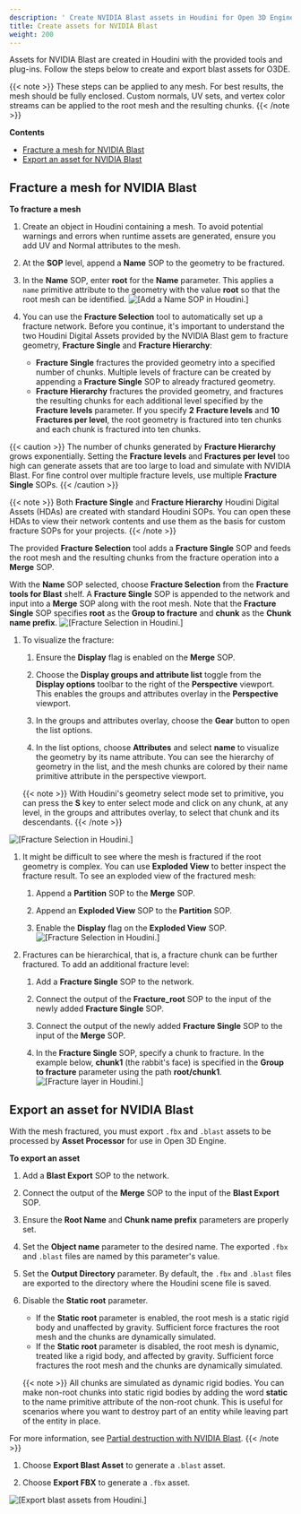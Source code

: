 ```yaml
---
description: ' Create NVIDIA Blast assets in Houdini for Open 3D Engine. '
title: Create assets for NVIDIA Blast
weight: 200
---
```


Assets for NVIDIA Blast are created in Houdini with the provided tools and plug-ins. Follow the steps below to create and export blast assets for O3DE.

{{< note >}}
These steps can be applied to any mesh. For best results, the mesh should be fully enclosed. Custom normals, UV sets, and vertex color streams can be applied to the root mesh and the resulting chunks.
{{< /note >}}

**Contents**
+ [Fracture a mesh for NVIDIA Blast](#fracture-a-mesh-for-nvidia-blast)
+ [Export an asset for NVIDIA Blast](#export-an-asset-for-nvidia-blast)

## Fracture a mesh for NVIDIA Blast 

**To fracture a mesh**

1. Create an object in Houdini containing a mesh. To avoid potential warnings and errors when runtime assets are generated, ensure you add UV and Normal attributes to the mesh.

1. At the **SOP** level, append a **Name** SOP to the geometry to be fractured.

1. In the **Name** SOP, enter **root** for the **Name** parameter. This applies a `name` primitive attribute to the geometry with the value **root** so that the root mesh can be identified.
![\[Add a Name SOP in Houdini.\]](/images/user-guide/physx/blast/ui-blast-houdini-name-node.png)

1. You can use the **Fracture Selection** tool to automatically set up a fracture network. Before you continue, it's important to understand the two Houdini Digital Assets provided by the NVIDIA Blast gem to fracture geometry, **Fracture Single** and **Fracture Hierarchy**:
   + **Fracture Single** fractures the provided geometry into a specified number of chunks. Multiple levels of fracture can be created by appending a **Fracture Single** SOP to already fractured geometry.
   + **Fracture Hierarchy** fractures the provided geometry, and fractures the resulting chunks for each additional level specified by the **Fracture levels** parameter. If you specify **2** **Fracture levels** and **10** **Fractures per level**, the root geometry is fractured into ten chunks and each chunk is fractured into ten chunks.

{{< caution >}}
The number of chunks generated by **Fracture Hierarchy** grows exponentially. Setting the **Fracture levels** and **Fractures per level** too high can generate assets that are too large to load and simulate with NVIDIA Blast. For fine control over multiple fracture levels, use multiple **Fracture Single** SOPs.
{{< /caution >}}

{{< note >}}
Both **Fracture Single** and **Fracture Hierarchy** Houdini Digital Assets (HDAs) are created with standard Houdini SOPs. You can open these HDAs to view their network contents and use them as the basis for custom fracture SOPs for your projects.
{{< /note >}}

   The provided **Fracture Selection** tool adds a **Fracture Single** SOP and feeds the root mesh and the resulting chunks from the fracture operation into a **Merge** SOP.

   With the **Name** SOP selected, choose **Fracture Selection** from the **Fracture tools for Blast** shelf. A **Fracture Single** SOP is appended to the network and input into a **Merge** SOP along with the root mesh. Note that the **Fracture Single** SOP specifies **root** as the **Group to fracture** and **chunk** as the **Chunk name prefix**.
![\[Fracture Selection in Houdini.\]](/images/user-guide/physx/blast/ui-blast-houdini-fracture-selection.png)

1. To visualize the fracture:

   1. Ensure the **Display** flag is enabled on the **Merge** SOP.

   1. Choose the **Display groups and attribute list** toggle from the **Display options** toolbar to the right of the **Perspective** viewport. This enables the groups and attributes overlay in the **Perspective** viewport.

   1. In the groups and attributes overlay, choose the **Gear** button to open the list options.

   1. In the list options, choose **Attributes** and select **name** to visualize the geometry by its name attribute. You can see the hierarchy of geometry in the list, and the mesh chunks are colored by their name primitive attribute in the perspective viewport.

    {{< note >}}
With Houdini's geometry select mode set to primitive, you can press the **S** key to enter select mode and click on any chunk, at any level, in the groups and attributes overlay, to select that chunk and its descendants.
{{< /note >}}

![\[Fracture Selection in Houdini.\]](/images/user-guide/physx/blast/ui-blast-houdini-fracture-visualize.png)

1. It might be difficult to see where the mesh is fractured if the root geometry is complex. You can use **Exploded View** to better inspect the fracture result. To see an exploded view of the fractured mesh:

   1. Append a **Partition** SOP to the **Merge** SOP.

   1. Append an **Exploded View** SOP to the **Partition** SOP.

   1. Enable the **Display** flag on the **Exploded View** SOP.
![\[Fracture Selection in Houdini.\]](/images/user-guide/physx/blast/ui-blast-houdini-exploded-view.png)

1. Fractures can be hierarchical, that is, a fracture chunk can be further fractured. To add an additional fracture level:

   1. Add a **Fracture Single** SOP to the network.

   1. Connect the output of the **Fracture\_root** SOP to the input of the newly added **Fracture Single** SOP.

   1. Connect the output of the newly added **Fracture Single** SOP to the input of the **Merge** SOP.

   1. In the **Fracture Single** SOP, specify a chunk to fracture. In the example below, **chunk1** (the rabbit's face) is specified in the **Group to fracture** parameter using the path **root/chunk1**.
![\[Fracture layer in Houdini.\]](/images/user-guide/physx/blast/ui-blast-houdini-fracture-layer.png)

## Export an asset for NVIDIA Blast 

With the mesh fractured, you must export `.fbx` and `.blast` assets to be processed by **Asset Processor** for use in Open 3D Engine.

**To export an asset**

1. Add a **Blast Export** SOP to the network.

1. Connect the output of the **Merge** SOP to the input of the **Blast Export** SOP.

1. Ensure the **Root Name** and **Chunk name prefix** parameters are properly set.

1. Set the **Object name** parameter to the desired name. The exported `.fbx` and `.blast` files are named by this parameter's value.

1. Set the **Output Directory** parameter. By default, the `.fbx` and `.blast` files are exported to the directory where the Houdini scene file is saved.

1. Disable the **Static root** parameter.
   + If the **Static root** parameter is enabled, the root mesh is a static rigid body and unaffected by gravity. Sufficient force fractures the root mesh and the chunks are dynamically simulated.
   + If the **Static root** parameter is disabled, the root mesh is dynamic, treated like a rigid body, and affected by gravity. Sufficient force fractures the root mesh and the chunks are dynamically simulated.

    {{< note >}}
All chunks are simulated as dynamic rigid bodies. You can make non-root chunks into static rigid bodies by adding the word **static** to the name primitive attribute of the non-root chunk. This is useful for scenarios where you want to destroy part of an entity while leaving part of the entity in place.

For more information, see [Partial destruction with NVIDIA Blast](/docs/user-guide/interactivity/physics/nvidia-blast/static-chunks.md).
{{< /note >}}

1. Choose **Export Blast Asset** to generate a `.blast` asset.

1. Choose **Export FBX** to generate a `.fbx` asset.

![\[Export blast assets from Houdini.\]](/images/user-guide/physx/blast/ui-blast-houdini-export.png)
